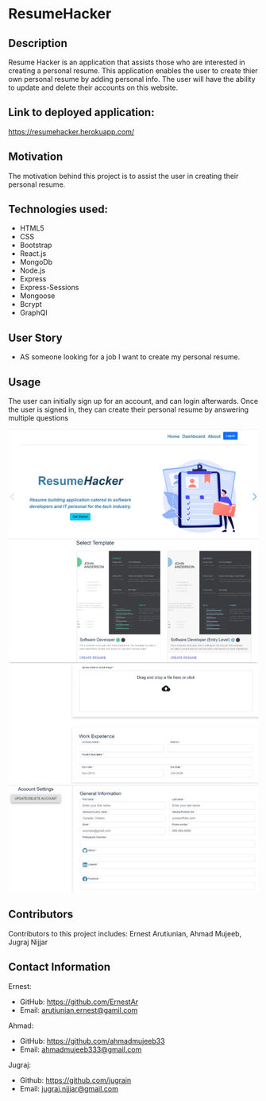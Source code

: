 # ResumeHacker

## Description

Resume Hacker is an application that assists those who are interested in creating a personal resume. This application enables the user to create thier own personal resume by adding personal info. The user will have the ability to update and delete their accounts on this website. 

## Link to deployed application: 

https://resumehacker.herokuapp.com/


## Motivation

The motivation behind this project is to assist the user in creating their personal resume.



## Technologies used:
* HTML5
* CSS
* Bootstrap
* React.js
* MongoDb
* Node.js
* Express
* Express-Sessions
* Mongoose
* Bcrypt
* GraphQl


## User Story

* AS someone looking for a job I want to create my personal resume. 


## Usage

The user can initially sign up for an account, and can login afterwards. Once the user is signed in, they can create their personal resume by answering multiple questions


<img src = "Images/homepage.PNG">
<img src = "Images/Temeplate.PNG">
<img src = "Images/middle.PNG">
<img src = "Images/top.PNG">




## Contributors

Contributors to this project includes:
 Ernest Arutiunian, Ahmad Mujeeb, Jugraj Nijjar



## Contact Information
Ernest: 
- GitHub: https://github.com/ErnestAr
- Email: arutiunian.ernest@gamil.com

Ahmad: 
- GitHub: https://github.com/ahmadmujeeb33
- Email: ahmadmujeeb333@gmail.com

Jugraj:
- Github: https://github.com/jugrajn
- Email: jugraj.nijjar@gmail.com
 

